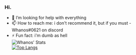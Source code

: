 ### Hi.

- 🤔 I’m looking for help with everything
- 📫 How to reach me: i don't recommend it, but if you must - Whanos#0621 on discord
- ⚡ Fun fact: i'm dumb as hell\
![Whanos' Stats](https://github-readme-stats.vercel.app/api?username=whanos&show_icons=true&theme=synthwave)\
[![Top Langs](https://github-readme-stats.vercel.app/api/top-langs/?username=whanos&layout=compact)](https://github.com/anuraghazra/github-readme-stats)

